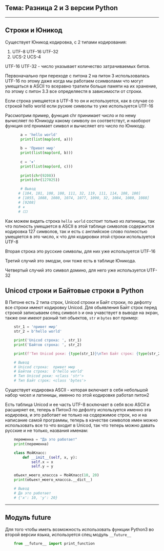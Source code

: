 Тема: Разница 2 и 3 версии Python
---
---

Строки и Юникод
---
Существует Юникод кодировка, с 2 типами кодирования:

1) UTF-8 UTF-16 UTF-32
3) UCS-2 UCS-4

UTF-16 UTF-32 - число указывает количество затрачиваемых битов.

Первоначально при переходе с питона 2 на питон 3 использовалась 
UTF-16 по этому даже когда мы работаем ссимволами что могут умещаться 
в ASCII то всеравно тратили больше памяти на их хранение, по этому с 
питон 3.3 все определяестя в зависимости от строки.

Если строка умещяется в UTF-8 то он и используется, как в случае со 
строкой hello world если руские символы то уже используется UTF-16

Рассмотрим пример, функция chr принимает число и по нему вычисляет 
по Юникоду какому символу он соответствут, и наоборот функция ord 
прнимает символ и вычисляет его число по Юникоду.

```python
       a = 'hello world'
       print(list(map(ord, a)))
   
       b = 'Привет мир'
       print(list(map(ord, b)))
   
       c = '⏸'
       print(list(map(ord, c)))
   
       print(chr(9208))
       print(chr(127025))

       # Вывод
      # [104, 101, 108, 108, 111, 32, 119, 111, 114, 108, 100]
      # [1055, 1088, 1080, 1074, 1077, 1090, 32, 1084, 1080, 1088]
      # [9208]
      # ⏸
      # 🀱
```

Как можем видеть строка `hello world` состоит только из латиницы, так 
что полность умещается в ASCII в этой таблице символов содержится
кодировка 127 символов, так и есть с английское слово полностью 
умещяется в это число, к что для кодировки этой строки используется UTF-8

Вторая строка это русские символы, для них уже используется UTF-16

Третий случий это эмодзи, они тоже есть в таблице Юникода.

Четвертый случий это символ домино, для него уже используется UTF-32


Unicod строки и Байтовые строки в Python
---
В Питоне есть 2 типа строк, Unicod строки и Байт строки, по дефолту 
все строки имеют кодировку Unicod. Для обьявления Байт строк перед строкой 
записываем спец символ `b` и она учавствует в выводе на экран, также 
они имеют разный тип обьектов, `str` и `bytes` вот пример:

```python
    str_1 = 'привет мир'
    str_2 = b'hello world'

    print('Unicod строка: ', str_1)
    print('Байтов строка: ', str_2)

    print(f'Тип Unicod роки: {type(str_1)}\nТип Байт строк: {type(str_2)}')

    # Вывод
    # Unicod строка:  привет мир
    # Байтов строка:  b'hello world'
    # Тип Unicod роки: <class 'str'>
    # Тип Байт строк: <class 'bytes'>
```

Существует кодировка ASCII - которая включает в себя небольшой набор чисел и
латиницы, именно по этой кодировке работал питон2

Есть таблица Unicod и ее часть UTF-8 всключает в себя всю ASCII и расширяет 
ее, теперь в Питон3 по дефолту используется именно эта кодировка, и это
работает не только на содержимое строк, но и на написание самой программы,
теперь в качестве символов имен можно использовать все то что входит в 
Unicod, так что теперь можно давать русские и не только, названия именам:

```python
    переменна = "Да это работает"
    print(переменна)

    class МойКласс:
        def __init__(self, x, y):
            self.x = x
            self.y = y

    обьект_моего_классса = МойКласс(10, 20)
    print(обьект_моего_классса.__dict__)

    # Вывод
    # Да это работает
    # {'x': 10, 'y': 20}
```
---

Модуль __future__
---
Для того чтобы иметь возможность использовать функции Python3 во второй
версии языка, используется спец модуль `__future__`

```python
    from __future__ import print_function
```